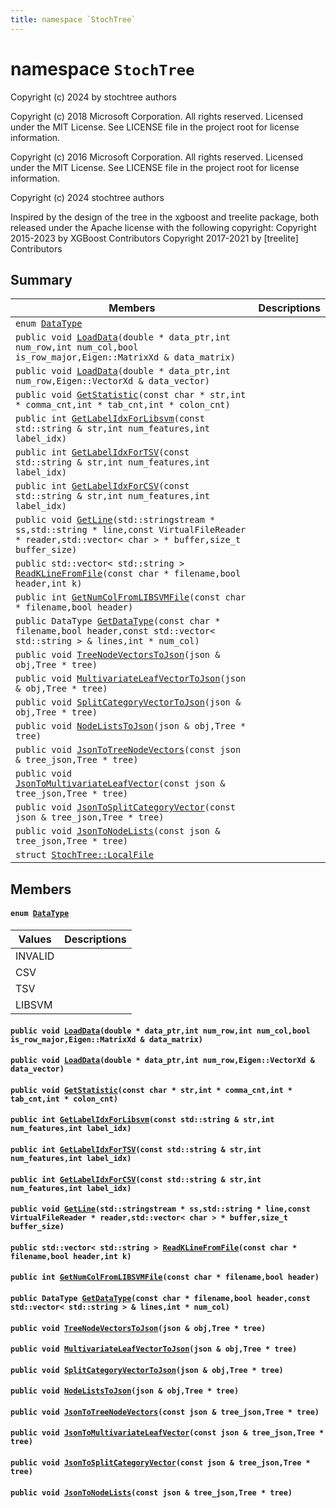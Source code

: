 ```yaml
---
title: namespace `StochTree`
---
```


# namespace `StochTree`

Copyright (c) 2024 by stochtree authors

Copyright (c) 2018 Microsoft Corporation. All rights reserved. Licensed under the MIT License. See LICENSE file in the project root for license information.

Copyright (c) 2016 Microsoft Corporation. All rights reserved. Licensed under the MIT License. See LICENSE file in the project root for license information.

Copyright (c) 2024 stochtree authors

Inspired by the design of the tree in the xgboost and treelite package, both released under the Apache license with the following copyright: Copyright 2015-2023 by XGBoost Contributors Copyright 2017-2021 by [treelite] Contributors

## Summary

 Members                        | Descriptions                                
--------------------------------|---------------------------------------------
`enum `[`DataType`](#namespaceStochTree_1aadac066fad287a876d82d215034ddece)            | 
`public void `[`LoadData`](#namespaceStochTree_1a79b3e91f2279b0faa67b197d9bebe364)`(double * data_ptr,int num_row,int num_col,bool is_row_major,Eigen::MatrixXd & data_matrix)`            | 
`public void `[`LoadData`](#namespaceStochTree_1a37009d39fc8c804523961c8437794be2)`(double * data_ptr,int num_row,Eigen::VectorXd & data_vector)`            | 
`public void `[`GetStatistic`](#namespaceStochTree_1adadf702449bc25e53e4c87dd281f6c16)`(const char * str,int * comma_cnt,int * tab_cnt,int * colon_cnt)`            | 
`public int `[`GetLabelIdxForLibsvm`](#namespaceStochTree_1a441e9253ebe4a33d2269a09464a9adc3)`(const std::string & str,int num_features,int label_idx)`            | 
`public int `[`GetLabelIdxForTSV`](#namespaceStochTree_1aaab0b5a0c1e3a110b07d583a31ef0204)`(const std::string & str,int num_features,int label_idx)`            | 
`public int `[`GetLabelIdxForCSV`](#namespaceStochTree_1ae848b1ac95793c76ca4ed0da9b0d0c68)`(const std::string & str,int num_features,int label_idx)`            | 
`public void `[`GetLine`](#namespaceStochTree_1a42736434dc1da3b939c67f1d18703ae6)`(std::stringstream * ss,std::string * line,const VirtualFileReader * reader,std::vector< char > * buffer,size_t buffer_size)`            | 
`public std::vector< std::string > `[`ReadKLineFromFile`](#namespaceStochTree_1ad0d56e7e54c33c79beb8b8c6ddd25c5b)`(const char * filename,bool header,int k)`            | 
`public int `[`GetNumColFromLIBSVMFile`](#namespaceStochTree_1a73eb7b1b4cbc5dc88be3454e5e9fcfbf)`(const char * filename,bool header)`            | 
`public DataType `[`GetDataType`](#namespaceStochTree_1a13ee5cdb09aa6e4fcab6b5d46653e4e4)`(const char * filename,bool header,const std::vector< std::string > & lines,int * num_col)`            | 
`public void `[`TreeNodeVectorsToJson`](#namespaceStochTree_1ab98c941b48d9e2d5688e0cc92a53f0cc)`(json & obj,Tree * tree)`            | 
`public void `[`MultivariateLeafVectorToJson`](#namespaceStochTree_1ac61d620ff7b2527c0f1027277202d06f)`(json & obj,Tree * tree)`            | 
`public void `[`SplitCategoryVectorToJson`](#namespaceStochTree_1aa0f0949f876dba5db4ace80f8173394a)`(json & obj,Tree * tree)`            | 
`public void `[`NodeListsToJson`](#namespaceStochTree_1a529f34e95318a5e2786f54a44e18d2af)`(json & obj,Tree * tree)`            | 
`public void `[`JsonToTreeNodeVectors`](#namespaceStochTree_1afb228b4aafb891869faf5382451e5720)`(const json & tree_json,Tree * tree)`            | 
`public void `[`JsonToMultivariateLeafVector`](#namespaceStochTree_1a76dca66692932497995dd1cf74ba611e)`(const json & tree_json,Tree * tree)`            | 
`public void `[`JsonToSplitCategoryVector`](#namespaceStochTree_1a859fbb7cd257d38c26e50f5684a1a7f3)`(const json & tree_json,Tree * tree)`            | 
`public void `[`JsonToNodeLists`](#namespaceStochTree_1a04d09843b9c34aad2f6a9dbeb3babbfe)`(const json & tree_json,Tree * tree)`            | 
`struct `[`StochTree::LocalFile`](#structStochTree_1_1LocalFile) | 

## Members

#### `enum `[`DataType`](#namespaceStochTree_1aadac066fad287a876d82d215034ddece) 

 Values                         | Descriptions                                
--------------------------------|---------------------------------------------
INVALID            | 
CSV            | 
TSV            | 
LIBSVM            | 

#### `public void `[`LoadData`](#namespaceStochTree_1a79b3e91f2279b0faa67b197d9bebe364)`(double * data_ptr,int num_row,int num_col,bool is_row_major,Eigen::MatrixXd & data_matrix)` 

#### `public void `[`LoadData`](#namespaceStochTree_1a37009d39fc8c804523961c8437794be2)`(double * data_ptr,int num_row,Eigen::VectorXd & data_vector)` 

#### `public void `[`GetStatistic`](#namespaceStochTree_1adadf702449bc25e53e4c87dd281f6c16)`(const char * str,int * comma_cnt,int * tab_cnt,int * colon_cnt)` 

#### `public int `[`GetLabelIdxForLibsvm`](#namespaceStochTree_1a441e9253ebe4a33d2269a09464a9adc3)`(const std::string & str,int num_features,int label_idx)` 

#### `public int `[`GetLabelIdxForTSV`](#namespaceStochTree_1aaab0b5a0c1e3a110b07d583a31ef0204)`(const std::string & str,int num_features,int label_idx)` 

#### `public int `[`GetLabelIdxForCSV`](#namespaceStochTree_1ae848b1ac95793c76ca4ed0da9b0d0c68)`(const std::string & str,int num_features,int label_idx)` 

#### `public void `[`GetLine`](#namespaceStochTree_1a42736434dc1da3b939c67f1d18703ae6)`(std::stringstream * ss,std::string * line,const VirtualFileReader * reader,std::vector< char > * buffer,size_t buffer_size)` 

#### `public std::vector< std::string > `[`ReadKLineFromFile`](#namespaceStochTree_1ad0d56e7e54c33c79beb8b8c6ddd25c5b)`(const char * filename,bool header,int k)` 

#### `public int `[`GetNumColFromLIBSVMFile`](#namespaceStochTree_1a73eb7b1b4cbc5dc88be3454e5e9fcfbf)`(const char * filename,bool header)` 

#### `public DataType `[`GetDataType`](#namespaceStochTree_1a13ee5cdb09aa6e4fcab6b5d46653e4e4)`(const char * filename,bool header,const std::vector< std::string > & lines,int * num_col)` 

#### `public void `[`TreeNodeVectorsToJson`](#namespaceStochTree_1ab98c941b48d9e2d5688e0cc92a53f0cc)`(json & obj,Tree * tree)` 

#### `public void `[`MultivariateLeafVectorToJson`](#namespaceStochTree_1ac61d620ff7b2527c0f1027277202d06f)`(json & obj,Tree * tree)` 

#### `public void `[`SplitCategoryVectorToJson`](#namespaceStochTree_1aa0f0949f876dba5db4ace80f8173394a)`(json & obj,Tree * tree)` 

#### `public void `[`NodeListsToJson`](#namespaceStochTree_1a529f34e95318a5e2786f54a44e18d2af)`(json & obj,Tree * tree)` 

#### `public void `[`JsonToTreeNodeVectors`](#namespaceStochTree_1afb228b4aafb891869faf5382451e5720)`(const json & tree_json,Tree * tree)` 

#### `public void `[`JsonToMultivariateLeafVector`](#namespaceStochTree_1a76dca66692932497995dd1cf74ba611e)`(const json & tree_json,Tree * tree)` 

#### `public void `[`JsonToSplitCategoryVector`](#namespaceStochTree_1a859fbb7cd257d38c26e50f5684a1a7f3)`(const json & tree_json,Tree * tree)` 

#### `public void `[`JsonToNodeLists`](#namespaceStochTree_1a04d09843b9c34aad2f6a9dbeb3babbfe)`(const json & tree_json,Tree * tree)` 

